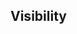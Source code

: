 ## Visibility


<!-- <values.visibility> -->
<!-- </values.visibility> -->


<!-- <variants.visibility> -->
<!-- </variants.visibility> -->
